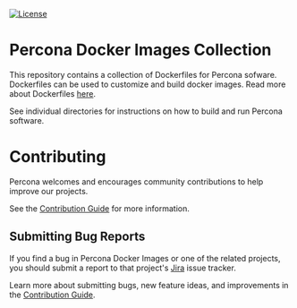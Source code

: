 [![License](https://img.shields.io/badge/License-Apache%202.0-blue.svg)](https://opensource.org/licenses/Apache-2.0)

# Percona Docker Images Collection

This repository contains a collection of Dockerfiles for Percona sofware. Dockerfiles can be used to customize and build docker images.
Read more about Dockerfiles [here](https://docs.docker.com/engine/reference/builder/).

See individual directories for instructions on how to build and run Percona software.

# Contributing

Percona welcomes and encourages community contributions to help improve our projects.

See the [Contribution Guide](CONTRIBUTING.md) for more information.

## Submitting Bug Reports

If you find a bug in Percona Docker Images or one of the related projects, you should submit a report to that project's [Jira](https://jira.percona.com) issue tracker.

Learn more about submitting bugs, new feature ideas, and improvements in the [Contribution Guide](CONTRIBUTING.md).
